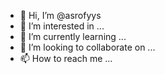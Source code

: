 - 👋 Hi, I’m @asrofyys
- 👀 I’m interested in ...
- 🌱 I’m currently learning ...
- 💞️ I’m looking to collaborate on ...
- 📫 How to reach me ...

<!---
asrofyys/asrofyys is a ✨ special ✨ repository because its `README.md` (this file) appears on your GitHub profile.
You can click the Preview link to take a look at your changes.
--->
